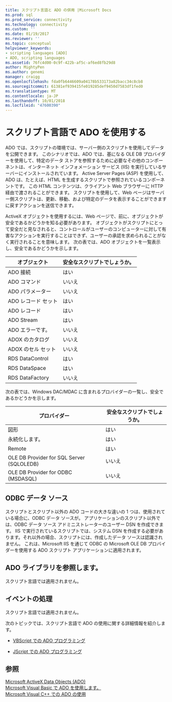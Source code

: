 ```yaml
---
title: スクリプト言語と ADO の併用 |Microsoft Docs
ms.prod: sql
ms.prod_service: connectivity
ms.technology: connectivity
ms.custom: ''
ms.date: 01/19/2017
ms.reviewer: ''
ms.topic: conceptual
helpviewer_keywords:
- scripting languages [ADO]
- ADO, scripting languages
ms.assetid: 76fc4d00-0c9f-422b-af5c-af6ed8fb29d8
author: MightyPen
ms.author: genemi
manager: craigg
ms.openlocfilehash: fda0fb6446609a04178b533173a82bacc34c8cb8
ms.sourcegitcommit: 61381ef939415fe019285def9450d7583df1fed0
ms.translationtype: MT
ms.contentlocale: ja-JP
ms.lasthandoff: 10/01/2018
ms.locfileid: "47600390"
---
```

# <a name="using-ado-with-scripting-languages"></a>スクリプト言語で ADO を使用する
ADO では、スクリプトの環境では、サーバー側のスクリプトを使用してデータを公開できます。 このシナリオでは、ADO では、基になる OLE DB プロバイダーを使用して、特定のデータ ストアを参照するために必要なその他のコンポーネントは、インターネット インフォメーション サービス (IIS) を実行しているサーバーにインストールされています。 Active Server Pages (ASP) を使用して、ADO は、たとえば、HTML を生成するスクリプトで参照されているコンポーネントです。 この HTML コンテンツは、クライアント Web ブラウザーに HTTP 経由で渡されることができます。 スクリプトを使用して、Web ページはサーバー側スクリプトは、更新、移動、および特定のデータを表示することができますに戻すアクションを送信できます。  
  
 ActiveX オブジェクトを使用するには、Web ページで、前に、オブジェクトが安全であるかどうかを知る必要があります。 オブジェクトがスクリプトにとって安全だと見なされると、コントロールがユーザーのコンピューターに対して有害なアクションを実行することはできず、ユーザーの承認を求められることがなく実行されることを意味します。 次の表では、ADO オブジェクトを一覧表示し、安全であるかどうかを示します。  
  
|オブジェクト|安全なスクリプトでしょうか。|  
|------------|-------------------------|  
|ADO 接続|はい|  
|ADO コマンド|いいえ|  
|ADO パラメーター|いいえ|  
|ADO レコード セット|はい|  
|ADO レコード|はい|  
|ADO Stream|はい|  
|ADO エラーです。|いいえ|  
|ADOX のカタログ|いいえ|  
|ADOX のセル セット|いいえ|  
|RDS DataControl|はい|  
|RDS DataSpace|はい|  
|RDS DataFactory|いいえ|  
  
 次の表では、Windows DAC/MDAC に含まれるプロバイダーの一覧し、安全であるかどうかを示します。  
  
|プロバイダー|安全なスクリプトでしょうか。|  
|--------------|-------------------------|  
|図形|はい|  
|永続化します。|はい|  
|Remote|はい|  
|OLE DB Provider for SQL Server (SQLOLEDB)|いいえ|  
|OLE DB Provider for ODBC (MSDASQL)|いいえ|  
  
## <a name="odbc-data-sources"></a>ODBC データ ソース  
 スクリプトとスクリプト以外の ADO コードの大きな違いの 1 つは、使用されている場合に、ODBC データ ソースが。 アプリケーションのスクリプト以外では、ODBC データ ソース アドミニストレーターのユーザー DSN を作成できます。 IIS で実行されているスクリプトでは、システム DSN を作成する必要があります。それ以外の場合、スクリプトには、作成したデータ ソースは認識されません。 これは、Microsoft IIS を通じて ODBC の Microsoft OLE DB プロバイダーを使用する ADO スクリプト アプリケーションに適用されます。  
  
## <a name="referencing-the-ado-library"></a>ADO ライブラリを参照します。  
 スクリプト言語では適用されません。  
  
## <a name="handling-events"></a>イベントの処理  
 スクリプト言語では適用されません。  
  
 次のトピックでは、スクリプト言語で ADO の使用に関する詳細情報を紹介します。  
  
-   [VBScript での ADO プログラミング](../../../ado/guide/appendixes/vbscript-ado-programming.md)  
  
-   [JScript での ADO プログラミング](../../../ado/guide/appendixes/jscript-ado-programming.md)  
  
## <a name="see-also"></a>参照  
 [Microsoft ActiveX Data Objects (ADO)](../../../ado/microsoft-activex-data-objects-ado.md)   
 [Microsoft Visual Basic で ADO を使用します。](../../../ado/guide/appendixes/using-ado-with-microsoft-visual-basic.md)   
 [Microsoft Visual C++ での ADO の使用](../../../ado/guide/appendixes/using-ado-with-microsoft-visual-c.md)   
